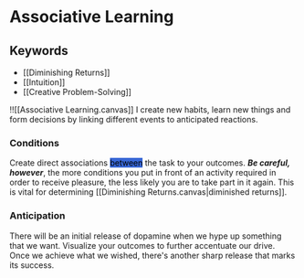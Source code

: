 # Associative Learning
## Keywords
- [[Diminishing Returns]]
- [[Intuition]]
- [[Creative Problem-Solving]]

!![[Associative Learning.canvas]]
I create new habits, learn new things and form decisions by linking different events to anticipated reactions.

### Conditions
Create direct associations <mark style='background:#3867d6'>between</mark> the task to your outcomes.
***Be careful, however***, the more conditions you put in front of an activity required in order to receive pleasure, the less likely you are to take part in it again. 
This is vital for determining [[Diminishing Returns.canvas|diminished returns]].

### Anticipation
There will be an initial release of dopamine when we hype up something that we want.
Visualize your outcomes to further accentuate our drive.
Once we achieve what we wished, there's another sharp release that marks its success.